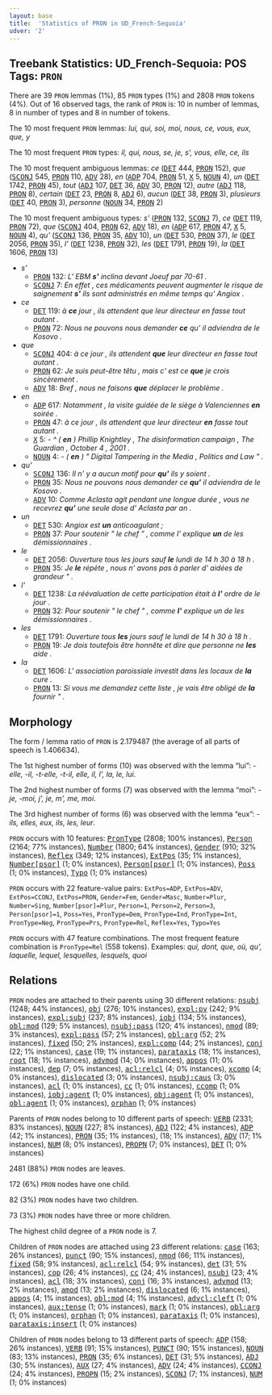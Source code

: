 ```yaml
---
layout: base
title:  'Statistics of PRON in UD_French-Sequoia'
udver: '2'
---
```


## Treebank Statistics: UD_French-Sequoia: POS Tags: `PRON`

There are 39 `PRON` lemmas (1%), 85 `PRON` types (1%) and 2808 `PRON` tokens (4%).
Out of 16 observed tags, the rank of `PRON` is: 10 in number of lemmas, 8 in number of types and 8 in number of tokens.

The 10 most frequent `PRON` lemmas: <em>lui, qui, soi, moi, nous, ce, vous, eux, que, y</em>

The 10 most frequent `PRON` types:  <em>il, qui, nous, se, je, s', vous, elle, ce, ils</em>

The 10 most frequent ambiguous lemmas: <em>ce</em> (<tt><a href="fr_sequoia-pos-DET.html">DET</a></tt> 444, <tt><a href="fr_sequoia-pos-PRON.html">PRON</a></tt> 152), <em>que</em> (<tt><a href="fr_sequoia-pos-SCONJ.html">SCONJ</a></tt> 545, <tt><a href="fr_sequoia-pos-PRON.html">PRON</a></tt> 110, <tt><a href="fr_sequoia-pos-ADV.html">ADV</a></tt> 28), <em>en</em> (<tt><a href="fr_sequoia-pos-ADP.html">ADP</a></tt> 704, <tt><a href="fr_sequoia-pos-PRON.html">PRON</a></tt> 51, <tt><a href="fr_sequoia-pos-X.html">X</a></tt> 5, <tt><a href="fr_sequoia-pos-NOUN.html">NOUN</a></tt> 4), <em>un</em> (<tt><a href="fr_sequoia-pos-DET.html">DET</a></tt> 1742, <tt><a href="fr_sequoia-pos-PRON.html">PRON</a></tt> 45), <em>tout</em> (<tt><a href="fr_sequoia-pos-ADJ.html">ADJ</a></tt> 107, <tt><a href="fr_sequoia-pos-DET.html">DET</a></tt> 36, <tt><a href="fr_sequoia-pos-ADV.html">ADV</a></tt> 30, <tt><a href="fr_sequoia-pos-PRON.html">PRON</a></tt> 12), <em>autre</em> (<tt><a href="fr_sequoia-pos-ADJ.html">ADJ</a></tt> 118, <tt><a href="fr_sequoia-pos-PRON.html">PRON</a></tt> 8), <em>certain</em> (<tt><a href="fr_sequoia-pos-DET.html">DET</a></tt> 23, <tt><a href="fr_sequoia-pos-PRON.html">PRON</a></tt> 8, <tt><a href="fr_sequoia-pos-ADJ.html">ADJ</a></tt> 6), <em>aucun</em> (<tt><a href="fr_sequoia-pos-DET.html">DET</a></tt> 38, <tt><a href="fr_sequoia-pos-PRON.html">PRON</a></tt> 3), <em>plusieurs</em> (<tt><a href="fr_sequoia-pos-DET.html">DET</a></tt> 40, <tt><a href="fr_sequoia-pos-PRON.html">PRON</a></tt> 3), <em>personne</em> (<tt><a href="fr_sequoia-pos-NOUN.html">NOUN</a></tt> 34, <tt><a href="fr_sequoia-pos-PRON.html">PRON</a></tt> 2)

The 10 most frequent ambiguous types:  <em>s'</em> (<tt><a href="fr_sequoia-pos-PRON.html">PRON</a></tt> 132, <tt><a href="fr_sequoia-pos-SCONJ.html">SCONJ</a></tt> 7), <em>ce</em> (<tt><a href="fr_sequoia-pos-DET.html">DET</a></tt> 119, <tt><a href="fr_sequoia-pos-PRON.html">PRON</a></tt> 72), <em>que</em> (<tt><a href="fr_sequoia-pos-SCONJ.html">SCONJ</a></tt> 404, <tt><a href="fr_sequoia-pos-PRON.html">PRON</a></tt> 62, <tt><a href="fr_sequoia-pos-ADV.html">ADV</a></tt> 18), <em>en</em> (<tt><a href="fr_sequoia-pos-ADP.html">ADP</a></tt> 617, <tt><a href="fr_sequoia-pos-PRON.html">PRON</a></tt> 47, <tt><a href="fr_sequoia-pos-X.html">X</a></tt> 5, <tt><a href="fr_sequoia-pos-NOUN.html">NOUN</a></tt> 4), <em>qu'</em> (<tt><a href="fr_sequoia-pos-SCONJ.html">SCONJ</a></tt> 136, <tt><a href="fr_sequoia-pos-PRON.html">PRON</a></tt> 35, <tt><a href="fr_sequoia-pos-ADV.html">ADV</a></tt> 10), <em>un</em> (<tt><a href="fr_sequoia-pos-DET.html">DET</a></tt> 530, <tt><a href="fr_sequoia-pos-PRON.html">PRON</a></tt> 37), <em>le</em> (<tt><a href="fr_sequoia-pos-DET.html">DET</a></tt> 2056, <tt><a href="fr_sequoia-pos-PRON.html">PRON</a></tt> 35), <em>l'</em> (<tt><a href="fr_sequoia-pos-DET.html">DET</a></tt> 1238, <tt><a href="fr_sequoia-pos-PRON.html">PRON</a></tt> 32), <em>les</em> (<tt><a href="fr_sequoia-pos-DET.html">DET</a></tt> 1791, <tt><a href="fr_sequoia-pos-PRON.html">PRON</a></tt> 19), <em>la</em> (<tt><a href="fr_sequoia-pos-DET.html">DET</a></tt> 1606, <tt><a href="fr_sequoia-pos-PRON.html">PRON</a></tt> 13)


* <em>s'</em>
  * <tt><a href="fr_sequoia-pos-PRON.html">PRON</a></tt> 132: <em>L' EBM <b>s'</b> inclina devant Joeuf par 70-61 .</em>
  * <tt><a href="fr_sequoia-pos-SCONJ.html">SCONJ</a></tt> 7: <em>En effet , ces médicaments peuvent augmenter le risque de saignement <b>s'</b> ils sont administrés en même temps qu' Angiox .</em>
* <em>ce</em>
  * <tt><a href="fr_sequoia-pos-DET.html">DET</a></tt> 119: <em>à <b>ce</b> jour , ils attendent que leur directeur en fasse tout autant .</em>
  * <tt><a href="fr_sequoia-pos-PRON.html">PRON</a></tt> 72: <em>Nous ne pouvons nous demander <b>ce</b> qu' il adviendra de le Kosovo .</em>
* <em>que</em>
  * <tt><a href="fr_sequoia-pos-SCONJ.html">SCONJ</a></tt> 404: <em>à ce jour , ils attendent <b>que</b> leur directeur en fasse tout autant .</em>
  * <tt><a href="fr_sequoia-pos-PRON.html">PRON</a></tt> 62: <em>Je suis peut-être têtu , mais c' est ce <b>que</b> je crois sincèrement .</em>
  * <tt><a href="fr_sequoia-pos-ADV.html">ADV</a></tt> 18: <em>Bref , nous ne faisons <b>que</b> déplacer le problème .</em>
* <em>en</em>
  * <tt><a href="fr_sequoia-pos-ADP.html">ADP</a></tt> 617: <em>Notamment , la visite guidée de le siège à Valenciennes <b>en</b> soirée .</em>
  * <tt><a href="fr_sequoia-pos-PRON.html">PRON</a></tt> 47: <em>à ce jour , ils attendent que leur directeur <b>en</b> fasse tout autant .</em>
  * <tt><a href="fr_sequoia-pos-X.html">X</a></tt> 5: <em>- ^ ( <b>en</b> ) Phillip Knightley , The disinformation campaign , The Guardian , October 4 , 2001 .</em>
  * <tt><a href="fr_sequoia-pos-NOUN.html">NOUN</a></tt> 4: <em>- ( <b>en</b> ) " Digital Tampering in the Media , Politics and Law " .</em>
* <em>qu'</em>
  * <tt><a href="fr_sequoia-pos-SCONJ.html">SCONJ</a></tt> 136: <em>Il n' y a aucun motif pour <b>qu'</b> ils y soient .</em>
  * <tt><a href="fr_sequoia-pos-PRON.html">PRON</a></tt> 35: <em>Nous ne pouvons nous demander ce <b>qu'</b> il adviendra de le Kosovo .</em>
  * <tt><a href="fr_sequoia-pos-ADV.html">ADV</a></tt> 10: <em>Comme Aclasta agit pendant une longue durée , vous ne recevrez <b>qu'</b> une seule dose d' Aclasta par an .</em>
* <em>un</em>
  * <tt><a href="fr_sequoia-pos-DET.html">DET</a></tt> 530: <em>Angiox est <b>un</b> anticoagulant ;</em>
  * <tt><a href="fr_sequoia-pos-PRON.html">PRON</a></tt> 37: <em>Pour soutenir " le chef " , comme l' explique <b>un</b> de les démissionnaires .</em>
* <em>le</em>
  * <tt><a href="fr_sequoia-pos-DET.html">DET</a></tt> 2056: <em>Ouverture tous les jours sauf <b>le</b> lundi de 14 h 30 à 18 h .</em>
  * <tt><a href="fr_sequoia-pos-PRON.html">PRON</a></tt> 35: <em>Je <b>le</b> répète , nous n' avons pas à parler d' aidées de grandeur " .</em>
* <em>l'</em>
  * <tt><a href="fr_sequoia-pos-DET.html">DET</a></tt> 1238: <em>La réévaluation de cette participation était à <b>l'</b> ordre de le jour .</em>
  * <tt><a href="fr_sequoia-pos-PRON.html">PRON</a></tt> 32: <em>Pour soutenir " le chef " , comme <b>l'</b> explique un de les démissionnaires .</em>
* <em>les</em>
  * <tt><a href="fr_sequoia-pos-DET.html">DET</a></tt> 1791: <em>Ouverture tous <b>les</b> jours sauf le lundi de 14 h 30 à 18 h .</em>
  * <tt><a href="fr_sequoia-pos-PRON.html">PRON</a></tt> 19: <em>Je dois toutefois être honnête et dire que personne ne <b>les</b> aide .</em>
* <em>la</em>
  * <tt><a href="fr_sequoia-pos-DET.html">DET</a></tt> 1606: <em>L' association paroissiale investit dans les locaux de <b>la</b> cure .</em>
  * <tt><a href="fr_sequoia-pos-PRON.html">PRON</a></tt> 13: <em>Si vous me demandez cette liste , je vais être obligé de <b>la</b> fournir " .</em>

## Morphology

The form / lemma ratio of `PRON` is 2.179487 (the average of all parts of speech is 1.406634).

The 1st highest number of forms (10) was observed with the lemma “lui”: <em>-elle, -il, -t-elle, -t-il, elle, il, l', la, le, lui</em>.

The 2nd highest number of forms (7) was observed with the lemma “moi”: <em>-je, -moi, j', je, m', me, moi</em>.

The 3rd highest number of forms (6) was observed with the lemma “eux”: <em>-ils, elles, eux, ils, les, leur</em>.

`PRON` occurs with 10 features: <tt><a href="fr_sequoia-feat-PronType.html">PronType</a></tt> (2808; 100% instances), <tt><a href="fr_sequoia-feat-Person.html">Person</a></tt> (2164; 77% instances), <tt><a href="fr_sequoia-feat-Number.html">Number</a></tt> (1800; 64% instances), <tt><a href="fr_sequoia-feat-Gender.html">Gender</a></tt> (910; 32% instances), <tt><a href="fr_sequoia-feat-Reflex.html">Reflex</a></tt> (349; 12% instances), <tt><a href="fr_sequoia-feat-ExtPos.html">ExtPos</a></tt> (35; 1% instances), <tt><a href="fr_sequoia-feat-Number-psor.html">Number[psor]</a></tt> (1; 0% instances), <tt><a href="fr_sequoia-feat-Person-psor.html">Person[psor]</a></tt> (1; 0% instances), <tt><a href="fr_sequoia-feat-Poss.html">Poss</a></tt> (1; 0% instances), <tt><a href="fr_sequoia-feat-Typo.html">Typo</a></tt> (1; 0% instances)

`PRON` occurs with 22 feature-value pairs: `ExtPos=ADP`, `ExtPos=ADV`, `ExtPos=CCONJ`, `ExtPos=PRON`, `Gender=Fem`, `Gender=Masc`, `Number=Plur`, `Number=Sing`, `Number[psor]=Plur`, `Person=1`, `Person=2`, `Person=3`, `Person[psor]=1`, `Poss=Yes`, `PronType=Dem`, `PronType=Ind`, `PronType=Int`, `PronType=Neg`, `PronType=Prs`, `PronType=Rel`, `Reflex=Yes`, `Typo=Yes`

`PRON` occurs with 47 feature combinations.
The most frequent feature combination is `PronType=Rel` (558 tokens).
Examples: <em>qui, dont, que, où, qu', laquelle, lequel, lesquelles, lesquels, quoi</em>


## Relations

`PRON` nodes are attached to their parents using 30 different relations: <tt><a href="fr_sequoia-dep-nsubj.html">nsubj</a></tt> (1248; 44% instances), <tt><a href="fr_sequoia-dep-obj.html">obj</a></tt> (276; 10% instances), <tt><a href="fr_sequoia-dep-expl-pv.html">expl:pv</a></tt> (242; 9% instances), <tt><a href="fr_sequoia-dep-expl-subj.html">expl:subj</a></tt> (237; 8% instances), <tt><a href="fr_sequoia-dep-iobj.html">iobj</a></tt> (134; 5% instances), <tt><a href="fr_sequoia-dep-obl-mod.html">obl:mod</a></tt> (129; 5% instances), <tt><a href="fr_sequoia-dep-nsubj-pass.html">nsubj:pass</a></tt> (120; 4% instances), <tt><a href="fr_sequoia-dep-nmod.html">nmod</a></tt> (89; 3% instances), <tt><a href="fr_sequoia-dep-expl-pass.html">expl:pass</a></tt> (57; 2% instances), <tt><a href="fr_sequoia-dep-obl-arg.html">obl:arg</a></tt> (52; 2% instances), <tt><a href="fr_sequoia-dep-fixed.html">fixed</a></tt> (50; 2% instances), <tt><a href="fr_sequoia-dep-expl-comp.html">expl:comp</a></tt> (44; 2% instances), <tt><a href="fr_sequoia-dep-conj.html">conj</a></tt> (22; 1% instances), <tt><a href="fr_sequoia-dep-case.html">case</a></tt> (19; 1% instances), <tt><a href="fr_sequoia-dep-parataxis.html">parataxis</a></tt> (18; 1% instances), <tt><a href="fr_sequoia-dep-root.html">root</a></tt> (18; 1% instances), <tt><a href="fr_sequoia-dep-advmod.html">advmod</a></tt> (14; 0% instances), <tt><a href="fr_sequoia-dep-appos.html">appos</a></tt> (11; 0% instances), <tt><a href="fr_sequoia-dep-dep.html">dep</a></tt> (7; 0% instances), <tt><a href="fr_sequoia-dep-acl-relcl.html">acl:relcl</a></tt> (4; 0% instances), <tt><a href="fr_sequoia-dep-xcomp.html">xcomp</a></tt> (4; 0% instances), <tt><a href="fr_sequoia-dep-dislocated.html">dislocated</a></tt> (3; 0% instances), <tt><a href="fr_sequoia-dep-nsubj-caus.html">nsubj:caus</a></tt> (3; 0% instances), <tt><a href="fr_sequoia-dep-acl.html">acl</a></tt> (1; 0% instances), <tt><a href="fr_sequoia-dep-cc.html">cc</a></tt> (1; 0% instances), <tt><a href="fr_sequoia-dep-ccomp.html">ccomp</a></tt> (1; 0% instances), <tt><a href="fr_sequoia-dep-iobj-agent.html">iobj:agent</a></tt> (1; 0% instances), <tt><a href="fr_sequoia-dep-obj-agent.html">obj:agent</a></tt> (1; 0% instances), <tt><a href="fr_sequoia-dep-obl-agent.html">obl:agent</a></tt> (1; 0% instances), <tt><a href="fr_sequoia-dep-orphan.html">orphan</a></tt> (1; 0% instances)

Parents of `PRON` nodes belong to 10 different parts of speech: <tt><a href="fr_sequoia-pos-VERB.html">VERB</a></tt> (2331; 83% instances), <tt><a href="fr_sequoia-pos-NOUN.html">NOUN</a></tt> (227; 8% instances), <tt><a href="fr_sequoia-pos-ADJ.html">ADJ</a></tt> (122; 4% instances), <tt><a href="fr_sequoia-pos-ADP.html">ADP</a></tt> (42; 1% instances), <tt><a href="fr_sequoia-pos-PRON.html">PRON</a></tt> (35; 1% instances),  (18; 1% instances), <tt><a href="fr_sequoia-pos-ADV.html">ADV</a></tt> (17; 1% instances), <tt><a href="fr_sequoia-pos-NUM.html">NUM</a></tt> (8; 0% instances), <tt><a href="fr_sequoia-pos-PROPN.html">PROPN</a></tt> (7; 0% instances), <tt><a href="fr_sequoia-pos-DET.html">DET</a></tt> (1; 0% instances)

2481 (88%) `PRON` nodes are leaves.

172 (6%) `PRON` nodes have one child.

82 (3%) `PRON` nodes have two children.

73 (3%) `PRON` nodes have three or more children.

The highest child degree of a `PRON` node is 7.

Children of `PRON` nodes are attached using 23 different relations: <tt><a href="fr_sequoia-dep-case.html">case</a></tt> (163; 26% instances), <tt><a href="fr_sequoia-dep-punct.html">punct</a></tt> (90; 15% instances), <tt><a href="fr_sequoia-dep-nmod.html">nmod</a></tt> (66; 11% instances), <tt><a href="fr_sequoia-dep-fixed.html">fixed</a></tt> (58; 9% instances), <tt><a href="fr_sequoia-dep-acl-relcl.html">acl:relcl</a></tt> (54; 9% instances), <tt><a href="fr_sequoia-dep-det.html">det</a></tt> (31; 5% instances), <tt><a href="fr_sequoia-dep-cop.html">cop</a></tt> (26; 4% instances), <tt><a href="fr_sequoia-dep-cc.html">cc</a></tt> (24; 4% instances), <tt><a href="fr_sequoia-dep-nsubj.html">nsubj</a></tt> (23; 4% instances), <tt><a href="fr_sequoia-dep-acl.html">acl</a></tt> (18; 3% instances), <tt><a href="fr_sequoia-dep-conj.html">conj</a></tt> (16; 3% instances), <tt><a href="fr_sequoia-dep-advmod.html">advmod</a></tt> (13; 2% instances), <tt><a href="fr_sequoia-dep-amod.html">amod</a></tt> (13; 2% instances), <tt><a href="fr_sequoia-dep-dislocated.html">dislocated</a></tt> (6; 1% instances), <tt><a href="fr_sequoia-dep-appos.html">appos</a></tt> (4; 1% instances), <tt><a href="fr_sequoia-dep-obl-mod.html">obl:mod</a></tt> (4; 1% instances), <tt><a href="fr_sequoia-dep-advcl-cleft.html">advcl:cleft</a></tt> (1; 0% instances), <tt><a href="fr_sequoia-dep-aux-tense.html">aux:tense</a></tt> (1; 0% instances), <tt><a href="fr_sequoia-dep-mark.html">mark</a></tt> (1; 0% instances), <tt><a href="fr_sequoia-dep-obl-arg.html">obl:arg</a></tt> (1; 0% instances), <tt><a href="fr_sequoia-dep-orphan.html">orphan</a></tt> (1; 0% instances), <tt><a href="fr_sequoia-dep-parataxis.html">parataxis</a></tt> (1; 0% instances), <tt><a href="fr_sequoia-dep-parataxis-insert.html">parataxis:insert</a></tt> (1; 0% instances)

Children of `PRON` nodes belong to 13 different parts of speech: <tt><a href="fr_sequoia-pos-ADP.html">ADP</a></tt> (158; 26% instances), <tt><a href="fr_sequoia-pos-VERB.html">VERB</a></tt> (91; 15% instances), <tt><a href="fr_sequoia-pos-PUNCT.html">PUNCT</a></tt> (90; 15% instances), <tt><a href="fr_sequoia-pos-NOUN.html">NOUN</a></tt> (83; 13% instances), <tt><a href="fr_sequoia-pos-PRON.html">PRON</a></tt> (35; 6% instances), <tt><a href="fr_sequoia-pos-DET.html">DET</a></tt> (31; 5% instances), <tt><a href="fr_sequoia-pos-ADJ.html">ADJ</a></tt> (30; 5% instances), <tt><a href="fr_sequoia-pos-AUX.html">AUX</a></tt> (27; 4% instances), <tt><a href="fr_sequoia-pos-ADV.html">ADV</a></tt> (24; 4% instances), <tt><a href="fr_sequoia-pos-CCONJ.html">CCONJ</a></tt> (24; 4% instances), <tt><a href="fr_sequoia-pos-PROPN.html">PROPN</a></tt> (15; 2% instances), <tt><a href="fr_sequoia-pos-SCONJ.html">SCONJ</a></tt> (7; 1% instances), <tt><a href="fr_sequoia-pos-NUM.html">NUM</a></tt> (1; 0% instances)

